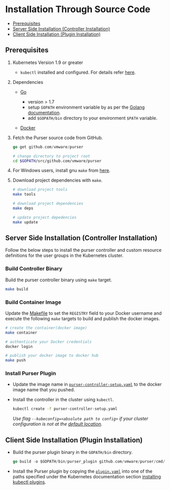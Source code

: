 # Installation Through Source Code

- [Prerequisites](#prerequisites)
- [Server Side Installation (Controller Installation)](#server-side-installation-controller-installation)
- [Client Side Installation (Plugin Installation)](#client-side-installation-plugin-installation)

## Prerequisites

1. Kubernetes Version 1.9 or greater

    - `kubectl` installed and configured. For details refer [here](https://kubernetes.io/docs/tasks/tools/install-kubectl/).

2. Dependencies

    - [Go](https://golang.org/dl/)

        - version > 1.7
        - setup `GOPATH` environment variable by as per the [Golang documentation](https://github.com/golang/go/wiki/SettingGOPATH).
        - add `$GOPATH/bin` directory to your environment `$PATH` variable.

    - [Docker](https://www.docker.com/get-started)

3. Fetch the Purser source code from GitHub.

   ``` go
   go get github.com/vmware/purser
   ```

   ``` bash
   # change directory to project root
   cd $GOPATH/src/github.com/vmware/purser
   ```

4. For Windows users, install gnu `make` from [here](http://gnuwin32.sourceforge.net/packages/make.htm).

5. Download project dependencies with `make`.

   ``` bash
   # download project tools
   make tools

   # download project dependencies
   make deps

   # update project depedencies
   make update
   ```

## Server Side Installation (Controller Installation)

Follow the below steps to install the purser controller and custom resource definitions for the user groups in the Kubernetes cluster.

### Build Controller Binary

Build the purser controller binary using `make` target.

``` bash
make build
```

### Build Container Image

Update the [Makefile](./Makefile) to set the `REGISTRY` field to your Docker username and execute the following `make` targets to build and publish the docker images.

``` bash
# create the container(docker image)
make container

# authenticate your Docker credentials
docker login

# publish your docker image to docker hub
make push
```

### Install Purser Plugin

- Update the image name in [`purser-controller-setup.yaml`](../cluster/purser-controller-setup.yaml) to the docker image name that you pushed.

- Install the controller in the cluster using `kubectl`.

  ``` bash
  kubectl create -f purser-controller-setup.yaml
  ```

  _Use flag `--kubeconfig=<absolute path to config>` if your cluster configuration is not at the [default location](https://kubernetes.io/docs/concepts/configuration/organize-cluster-access-kubeconfig/#the-kubeconfig-environment-variable)._

## Client Side Installation (Plugin Installation)

- Build the purser plugin binary in the `GOPATH/bin` directory.

  ``` go
  go build -o $GOPATH/bin/purser_plugin github.com/vmware/purser/cmd/plugin
  ```

- Install the Purser plugin by copying the [`plugin.yaml`](../plugin.yaml) into one of the paths specified under the Kubernetes documentation section [installing kubectl plugins](https://kubernetes.io/docs/tasks/extend-kubectl/kubectl-plugins/).